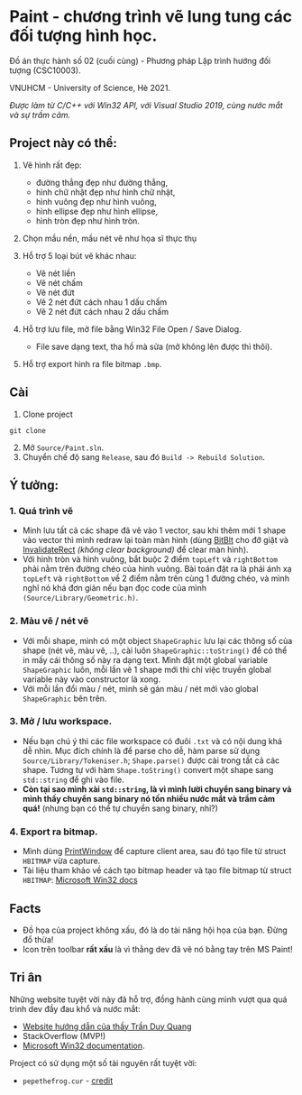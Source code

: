 # Paint - chương trình vẽ lung tung các đối tượng hình học.
Đồ án thực hành số 02 (cuối cùng) - Phương pháp Lập trình hướng đối tượng (CSC10003).

VNUHCM - University of Science, Hè 2021. 

_Được làm từ C/C++ với Win32 API, với Visual Studio 2019, cùng nước mắt và sự trầm cảm._

## Project này có thể:
1. Vẽ hình rất đẹp:
    - đường thẳng đẹp như đường thẳng,
    - hình chữ nhật đẹp như hình chữ nhật,
    - hình vuông đẹp như hình vuông,
    - hình ellipse đẹp như hình ellipse,
    - hình tròn đẹp như hình tròn.

2. Chọn mầu nền, mầu nét vẽ như họa sĩ thực thụ
3. Hỗ trợ 5 loại bút vẽ khác nhau:
    - Vẽ nét liền
    - Vẽ nét chấm
    - Vẽ nét đứt
    - Vẽ 2 nét đứt cách nhau 1 dấu chấm
    - Vẽ 2 nét đứt cách nhau 2 dấu chấm

4. Hỗ trợ lưu file, mở file bằng Win32 File Open / Save Dialog.
    - File save dạng text, tha hồ mà sửa (mở không lên được thì thôi).
5. Hỗ trợ export hình ra file bitmap `.bmp`.
## Cài
1. Clone project
```
git clone
```

2. Mở `Source/Paint.sln`.
3. Chuyển chế độ sang `Release`, sau đó `Build -> Rebuild Solution`.

## Ý tưởng:
### 1. Quá trình vẽ
- Mình lưu tất cả các shape đã vẽ vào 1 vector, sau khi thêm mới 1 shape
vào vector thì mình redraw lại toàn màn hình (dùng [BitBlt](https://docs.microsoft.com/en-us/windows/win32/api/wingdi/nf-wingdi-bitblt) cho đỡ giật và [InvalidateRect](https://docs.microsoft.com/en-us/windows/win32/api/winuser/nf-winuser-invalidaterect) _(không clear background)_ để clear màn hình).
- Với hình tròn và hình vuông, bắt buộc 2 điểm `topLeft` và `rightBottom` phải nằm
trên đường chéo của hình vuông. Bài toán đặt ra là phải ánh xạ `topLeft` và `rightBottom` về
2 điểm nằm trên cùng 1 đường chéo, và mình nghĩ nó khá đơn giản nếu bạn đọc code của mình 
`(Source/Library/Geometric.h)`.

### 2. Màu vẽ / nét vẽ
- Với mỗi shape, mình có một object `ShapeGraphic` lưu lại các thông số 
của shape (nét vẽ, màu vẽ, ..), cài luôn `ShapeGraphic::toString()` để có thể
in mấy cái thông số này ra dạng text. Mình đặt một global variable `ShapeGraphic`
luôn, mỗi lần vẽ 1 shape mới thì chỉ việc truyền global variable này vào constructor
là xong.
- Với mỗi lần đổi màu / nét, mình sẽ gán màu / nét mới vào global `ShapeGraphic` bên trên.

### 3. Mở / lưu workspace.
- Nếu bạn chú ý thì các file workspace có đuôi `.txt` và có nội dung khá dễ nhìn. 
  Mục đích chính là để parse cho dễ, hàm parse sử dụng `Source/Library/Tokeniser.h`; `Shape.parse()` được cài trong tất cả các shape. Tương tự với hàm `Shape.toString()` convert một shape sang `std::string` để ghi vào file.
- __Còn tại sao mình xài `std::string`, là vì mình lười chuyển sang binary và mình thấy
  chuyển sang binary nó tốn nhiều nước mắt và trầm cảm quá!__ (nhưng bạn có thể tự chuyển
  sang binary, nhỉ?)

### 4. Export ra bitmap.
- Mình dùng [PrintWindow](https://docs.microsoft.com/en-us/windows/win32/api/winuser/nf-winuser-printwindow) để capture client area, sau đó tạo file từ struct `HBITMAP` vừa capture.
- Tài liệu tham khảo về cách tạo bitmap header và tạo file bitmap từ struct` HBITMAP`: 
  [Microsoft Win32 docs](https://docs.microsoft.com/vi-vn/windows/win32/gdi/storing-an-image?redirectedfrom=MSDN)

## Facts
- Đồ họa của project không xấu, đó là do tài năng hội họa của bạn. Đừng đổ thừa!
- Icon trên toolbar __rất xấu__ là vì thằng dev đã vẽ nó bằng tay trên MS Paint!
 
## Tri ân
Những website tuyệt vời này đã hỗ trợ, đồng hành cùng mình vượt qua quá trình dev
đầy đau khổ và nước mắt:
- [Website hướng dẫn của thầy Trần Duy Quang](https://c4w.herokuapp.com)
- StackOverflow (MVP!)
- [Microsoft Win32 documentation](https://docs.microsoft.com/en-us/windows/win32/).

Project có sử dụng một số tài nguyên rất tuyệt vời:
- `pepethefrog.cur` - [credit](https://github.com/trhgquan/cpp-win32-paint-shapes/tree/main/Source/Paint/assets/cursor)